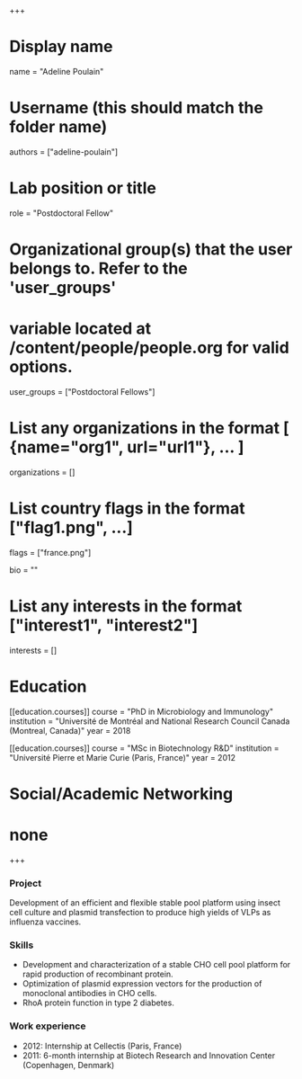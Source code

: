 +++
# Display name
name = "Adeline Poulain"

# Username (this should match the folder name)
authors = ["adeline-poulain"]

# Lab position or title
role = "Postdoctoral Fellow"

# Organizational group(s) that the user belongs to. Refer to the 'user_groups'
# variable located at /content/people/people.org for valid options.
user_groups = ["Postdoctoral Fellows"]

# List any organizations in the format [ {name="org1", url="url1"}, ... ]
organizations = []

# List country flags in the format ["flag1.png", ...]
flags = ["france.png"]

bio = ""

# List any interests in the format ["interest1", "interest2"]
interests = []

# Education
[[education.courses]]
  course = "PhD in Microbiology and Immunology"
  institution = "Université de Montréal and National Research Council Canada (Montreal, Canada)"
  year = 2018

[[education.courses]]
  course = "MSc in Biotechnology R&D"
  institution = "Université Pierre et Marie Curie (Paris, France)"
  year = 2012

# Social/Academic Networking
# none
+++

### Project
Development of an efficient and flexible stable pool platform using insect cell
culture and plasmid transfection to produce high yields of VLPs as influenza
vaccines.

### Skills
- Development and characterization of a stable CHO cell pool platform for rapid
  production of recombinant protein.
- Optimization of plasmid expression vectors for the production of monoclonal
  antibodies in CHO cells.
- RhoA protein function in type 2 diabetes.

### Work experience
- 2012: Internship at Cellectis (Paris, France)
- 2011: 6-month internship at Biotech Research and Innovation Center
  (Copenhagen, Denmark)
